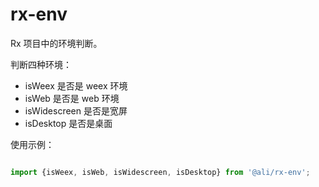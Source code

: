 rx-env
=======

Rx 项目中的环境判断。

判断四种环境：

+ isWeex 是否是 weex 环境
+ isWeb 是否是 web 环境
+ isWidescreen 是否是宽屏
+ isDesktop 是否是桌面

使用示例：

```javascript

import {isWeex, isWeb, isWidescreen, isDesktop} from '@ali/rx-env';

```
